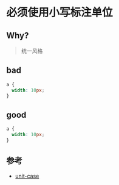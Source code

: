 # 必须使用小写标注单位

## Why?

> 统一风格

## bad

```scss
a {
  width: 10px;
}
```

## good

```scss
a {
  width: 10px;
}
```

## 参考

- [unit-case](https://stylelint.io/user-guide/rules/list/unit-case)
